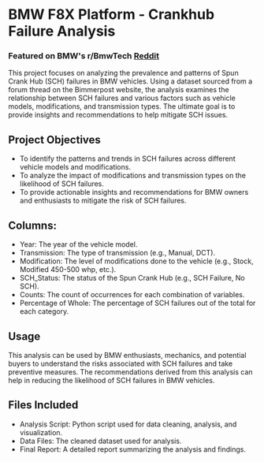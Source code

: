 # BMW F8X Platform - Crankhub Failure Analysis
### Featured on BMW's r/BmwTech [Reddit](https://www.reddit.com/r/BmwTech/comments/1f0l6gv/crankhub_failure_data_analysis_on_the_f8x_platform/)
This project focuses on analyzing the prevalence and patterns of Spun Crank Hub (SCH) failures in BMW vehicles. Using a dataset sourced from a forum thread on the Bimmerpost website, the analysis examines the relationship between SCH failures and various factors such as vehicle models, modifications, and transmission types. The ultimate goal is to provide insights and recommendations to help mitigate SCH issues.

## Project Objectives
* To identify the patterns and trends in SCH failures across different vehicle models and modifications.
* To analyze the impact of modifications and transmission types on the likelihood of SCH failures.
* To provide actionable insights and recommendations for BMW owners and enthusiasts to mitigate the risk of SCH failures.

## Columns:

* Year: The year of the vehicle model.
* Transmission: The type of transmission (e.g., Manual, DCT).
* Modification: The level of modifications done to the vehicle (e.g., Stock, Modified 450-500 whp, etc.).
* SCH_Status: The status of the Spun Crank Hub (e.g., SCH Failure, No SCH).
* Counts: The count of occurrences for each combination of variables.
* Percentage of Whole: The percentage of SCH failures out of the total for each category.

## Usage
This analysis can be used by BMW enthusiasts, mechanics, and potential buyers to understand the risks associated with SCH failures and take preventive measures. The recommendations derived from this analysis can help in reducing the likelihood of SCH failures in BMW vehicles.

## Files Included
* Analysis Script: Python script used for data cleaning, analysis, and visualization.
* Data Files: The cleaned dataset used for analysis.
* Final Report: A detailed report summarizing the analysis and findings.
